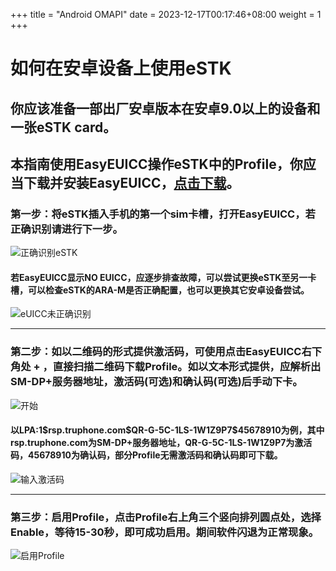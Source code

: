 +++
title = "Android OMAPI"
date =  2023-12-17T00:17:46+08:00
weight = 1
+++

# 如何在安卓设备上使用eSTK
## 你应该准备一部出厂安卓版本在安卓9.0以上的设备和一张eSTK card。
## 本指南使用**EasyEUICC**操作**eSTK**中的Profile，你应当下载并安装**EasyEUICC**，[点击下载](https://gitea.angry.im/PeterCxy/OpenEUICC/releases/download/unpriv-beta02/app-unpriv-release.apk)。

### 第一步：将eSTK插入手机的第一个sim卡槽，打开**EasyEUICC**，若正确识别请进行下一步。
![正确识别eSTK](content/quickstart/omapi/iRN4YbCGpLw6dEG2.jpeg)
#### 若EasyEUICC显示NO EUICC，应逐步排查故障，可以尝试更换eSTK至另一卡槽，可以检查eSTK的ARA-M是否正确配置，也可以更换其它安卓设备尝试。
![eUICC未正确识别](content/quickstart/omapi/105Gn9EKMqnkEPNn.jpeg)
***
### 第二步：如以二维码的形式提供激活码，可使用点击EasyEUICC右下角处 **+** ，直接扫描二维码下载Profile。如以文本形式提供，应解析出SM-DP+服务器地址，激活码(可选)和确认码(可选)后手动下卡。
![开始](content/quickstart/omapi/lOKzQ0rwPEFrJCCF.jpeg)

#### 以LPA:1\$rsp.truphone.com$QR-G-5C-1LS-1W1Z9P7\$45678910为例，其中**rsp.truphone.com**为SM-DP+服务器地址，QR-G-5C-1LS-1W1Z9P7为激活码，45678910为确认码，部分Profile无需激活码和确认码即可下载。
![输入激活码](content/quickstart/omapi/Qf5SLQfIFmXcXLcJ.jpeg)
***
### 第三步：启用Profile，点击Profile右上角三个竖向排列圆点处，选择Enable，等待15-30秒，即可成功启用。期间软件闪退为正常现象。
![启用Profile](content/quickstart/omapi/VrYDjP5R1BiW73Mn.jpeg)

